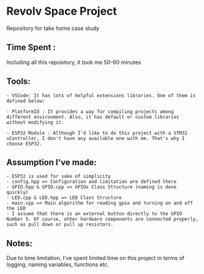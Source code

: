 # Revolv Space Project
Repository for take home case study

## Time Spent : 
Including all this repository, it took me 50-60 minutes

## Tools:
    
    - VSCode: It has lots of helpful extensions libraries. One of them is defined below:  

    - PlatformIO : It provides a way for compiling projects among different environment. Also, it has default or custom libraries without modifying it.

    - ESP32 Module : Although I'd like to do this project with a STM32 uController, I don't have any available one with me. That's why I choose ESP32.

    
## Assumption I've made:

    - ESP32 is used for sake of simplicity
    - config.hpp => Configuration and limitation are defined there
    - GPIO.hpp & GPIO.cpp => GPIOx Class Structure (naming is done quickly)
    - LED.cpp & LED.hpp => LED Class Structure
    - main.cpp => Main algorithm for reading gpio and turning on and off the LED
    - I assume that there is an external button directly to the GPIO Number 5. Of course, other hardware components are connected properly, such as pull down or pull up resistors.

## Notes:

Due to time limitation, I've spent limited time on this project in terms of logging, naming variables, functions etc. 